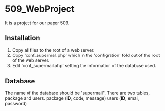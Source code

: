 # 509_WebProject
It is a project for our paper 509.
## Installation
1. Copy all files to the root of a web server. 
2. Copy 'conf_supermail.php' which in the 'configration' fold out of the root of the web server.
3. Edit 'conf_supermail.php' setting the information of the database used.

## Database
The name of the database should be "supermail". There are two tables, package and users.
package (**ID**, code, message)
users (**ID**, email, password)

